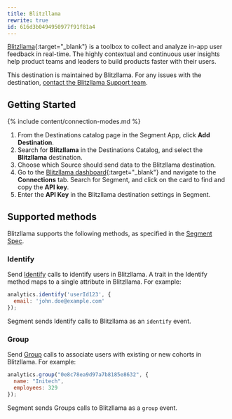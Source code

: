 ```yaml
---
title: Blitzllama
rewrite: true
id: 616d3b0494950977f91f81a4
---
```


[Blitzllama](https://blitzllama.com/?utm_source=segmentio&utm_medium=docs&utm_campaign=partners){:target="_blank"} is a toolbox to collect and analyze in-app user feedback in real-time. The highly contextual and continuous user insights help product teams and leaders to build products faster with their users.

This destination is maintained by Blitzllama. For any issues with the destination, [contact the Blitzllama Support team](mailto:tech@blitzllama.com).

## Getting Started

{% include content/connection-modes.md %} 


1. From the Destinations catalog page in the Segment App, click **Add Destination**.
2. Search for **Blitzllama** in the Destinations Catalog, and select the **Blitzllama** destination.
3. Choose which Source should send data to the Blitzllama destination.
4. Go to the [Blitzllama dashboard](https://app.blitzllama.com/){:target="_blank"} and navigate to the **Connections** tab. Search for Segment, and click on the card to find and copy the **API key**.
5. Enter the **API Key** in the Blitzllama destination settings in Segment.

## Supported methods

Blitzllama supports the following methods, as specified in the [Segment Spec](/docs/connections/spec).

### Identify

Send [Identify](/docs/connections/spec/identify) calls to identify users in Blitzllama. A trait in the Identify method maps to a single attribute in Blitzllama. For example:

```js
analytics.identify('userId123', {
  email: 'john.doe@example.com'
});
```

Segment sends Identify calls to Blitzllama as an `identify` event.


### Group

Send [Group](/docs/connections/spec/group) calls to associate users with existing or new cohorts in Blitzllama. For example:

```js
analytics.group("0e8c78ea9d97a7b8185e8632", {
  name: "Initech",
  employees: 329
});
```

Segment sends Groups calls to Blitzllama as a `group` event.
